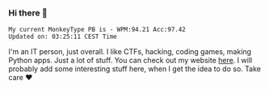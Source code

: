 ### Hi there 👋
<!-- PB START -->
```
My current MonkeyType PB is - WPM:94.21 Acc:97.42
Updated on: 03:25:11 CEST Time
```
<!-- PB END -->
I'm an IT person, just overall. I like CTFs, hacking, coding games, making Python apps. Just a lot of stuff.
You can check out my website [here](https://skill3472.github.io/).
I will probably add some interesting stuff here, when I get the idea to do so. Take care ❤️
